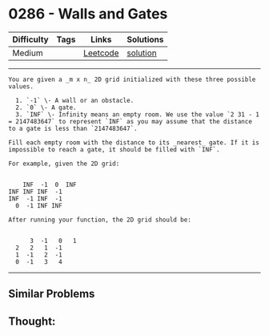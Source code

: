 # 0286 - Walls and Gates

Difficulty  | Tags | Links | Solutions
----------- | ---- | ----- | -----
Medium |  | [Leetcode](https://leetcode.com/problems/walls-and-gates) | [solution](https://leetcode.com/problems/walls-and-gates/solution/)


-----------

```
You are given a _m x n_ 2D grid initialized with these three possible values.

  1. `-1` \- A wall or an obstacle.
  2. `0` \- A gate.
  3. `INF` \- Infinity means an empty room. We use the value `2 31 - 1 = 2147483647` to represent `INF` as you may assume that the distance to a gate is less than `2147483647`.

Fill each empty room with the distance to its _nearest_ gate. If it is
impossible to reach a gate, it should be filled with `INF`.

For example, given the 2D grid:


    INF  -1  0  INFINF INF INF  -1INF  -1 INF  -1  0  -1 INF INF

After running your function, the 2D grid should be:


      3  -1   0   1  2   2   1  -1  1  -1   2  -1  0  -1   3   4
```

-----------


## Similar Problems




## Thought:
